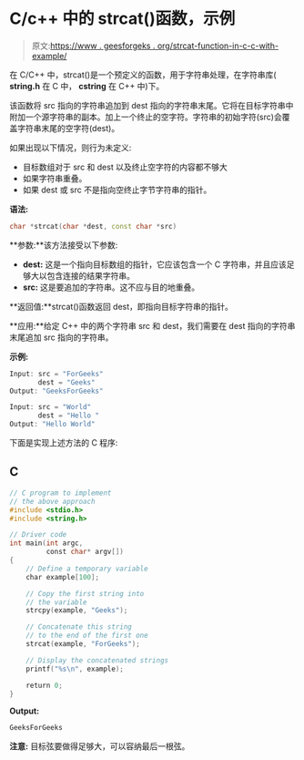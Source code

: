 # C/c++ 中的 strcat()函数，示例

> 原文:[https://www . geesforgeks . org/strcat-function-in-c-c-with-example/](https://www.geeksforgeeks.org/strcat-function-in-c-c-with-example/)

在 C/C++ 中，strcat()是一个预定义的函数，用于字符串处理，在字符串库( **string.h** 在 C 中， **cstring** 在 C++ 中)下。

该函数将 src 指向的字符串追加到 dest 指向的字符串末尾。它将在目标字符串中附加一个源字符串的副本。加上一个终止的空字符。字符串的初始字符(src)会覆盖字符串末尾的空字符(dest)。

如果出现以下情况，则行为未定义:

*   目标数组对于 src 和 dest 以及终止空字符的内容都不够大
*   如果字符串重叠。
*   如果 dest 或 src 不是指向空终止字节字符串的指针。

**语法:**

```cpp
char *strcat(char *dest, const char *src)
```

**参数:**该方法接受以下参数:

*   **dest:** 这是一个指向目标数组的指针，它应该包含一个 C 字符串，并且应该足够大以包含连接的结果字符串。
*   **src:** 这是要追加的字符串。这不应与目的地重叠。

**返回值:**strcat()函数返回 dest，即指向目标字符串的指针。

**应用:**给定 C++ 中的两个字符串 src 和 dest，我们需要在 dest 指向的字符串末尾追加 src 指向的字符串。

**示例:**

```cpp
Input: src = "ForGeeks"
       dest = "Geeks"
Output: "GeeksForGeeks"

Input: src = "World"
       dest = "Hello "
Output: "Hello World"
```

下面是实现上述方法的 C 程序:

## C

```cpp
// C program to implement
// the above approach
#include <stdio.h>
#include <string.h>

// Driver code
int main(int argc,
         const char* argv[])
{
    // Define a temporary variable
    char example[100];

    // Copy the first string into
    // the variable
    strcpy(example, "Geeks");

    // Concatenate this string
    // to the end of the first one
    strcat(example, "ForGeeks");

    // Display the concatenated strings
    printf("%s\n", example);

    return 0;
}
```

**Output:**

```cpp
GeeksForGeeks

```

**注意:**
目标弦要做得足够大，可以容纳最后一根弦。